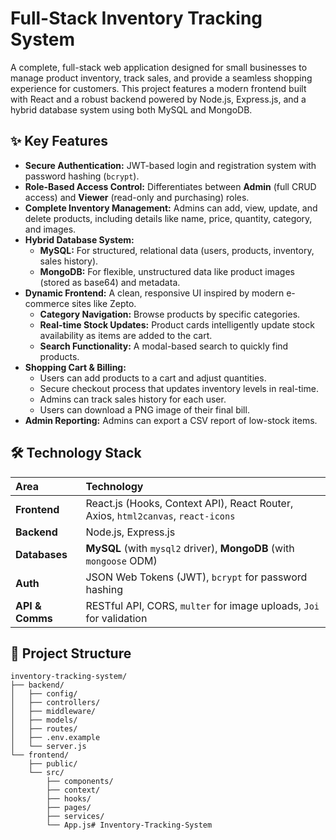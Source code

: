 # Full-Stack Inventory Tracking System

A complete, full-stack web application designed for small businesses to manage product inventory, track sales, and provide a seamless shopping experience for customers. This project features a modern frontend built with React and a robust backend powered by Node.js, Express.js, and a hybrid database system using both MySQL and MongoDB.

## ✨ Key Features

* **Secure Authentication:** JWT-based login and registration system with password hashing (`bcrypt`).
* **Role-Based Access Control:** Differentiates between **Admin** (full CRUD access) and **Viewer** (read-only and purchasing) roles.
* **Complete Inventory Management:** Admins can add, view, update, and delete products, including details like name, price, quantity, category, and images.
* **Hybrid Database System:**
    * **MySQL:** For structured, relational data (users, products, inventory, sales history).
    * **MongoDB:** For flexible, unstructured data like product images (stored as base64) and metadata.
* **Dynamic Frontend:** A clean, responsive UI inspired by modern e-commerce sites like Zepto.
    * **Category Navigation:** Browse products by specific categories.
    * **Real-time Stock Updates:** Product cards intelligently update stock availability as items are added to the cart.
    * **Search Functionality:** A modal-based search to quickly find products.
* **Shopping Cart & Billing:**
    * Users can add products to a cart and adjust quantities.
    * Secure checkout process that updates inventory levels in real-time.
    * Admins can track sales history for each user.
    * Users can download a PNG image of their final bill.
* **Admin Reporting:** Admins can export a CSV report of low-stock items.

## 🛠️ Technology Stack

| Area          | Technology                                                                                                |
| :------------ | :-------------------------------------------------------------------------------------------------------- |
| **Frontend** | React.js (Hooks, Context API), React Router, Axios, `html2canvas`, `react-icons`                          |
| **Backend** | Node.js, Express.js                                                                                       |
| **Databases** | **MySQL** (with `mysql2` driver), **MongoDB** (with `mongoose` ODM)                                         |
| **Auth** | JSON Web Tokens (JWT), `bcrypt` for password hashing                                                      |
| **API & Comms** | RESTful API, CORS, `multer` for image uploads, `Joi` for validation                                       |

## 📂 Project Structure

```plaintext
inventory-tracking-system/
├── backend/
│   ├── config/
│   ├── controllers/
│   ├── middleware/
│   ├── models/
│   ├── routes/
│   ├── .env.example
│   └── server.js
└── frontend/
    ├── public/
    └── src/
        ├── components/
        ├── context/
        ├── hooks/
        ├── pages/
        ├── services/
        └── App.js# Inventory-Tracking-System
